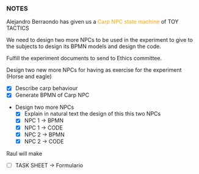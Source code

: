 ### NOTES 

Alejandro Berraondo has given us a <span style="color:orange">Carp NPC state machine</span> of TOY TACTICS 

We need to design two more NPCs to be used in the experiment to give to the subjects to design its BPMN models and design the code. 

Fulfill the experiment documents to send to Ethics committee. 

Design two new more NPCs for having as exercise for the experiment (Horse and eagle)

* [x] Describe carp behaviour 
* [x] Generate BPMN of Carp NPC 
*  Design two more NPCs
	* [x] Explain in natural text the design of this this two NPCs
	* [x] NPC 1 -> BPMN 
	* [x] NPC 1 -> CODE 
	* [x] NPC 2 -> BPMN 
	* [x] NPC 2 -> CODE 

Raul will make

* [ ] TASK SHEET -> Formulario